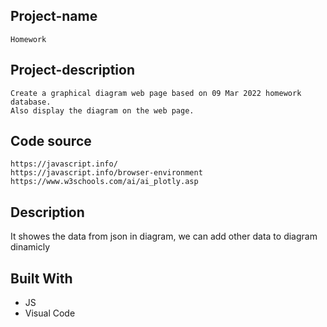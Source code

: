## Project-name
	Homework

## Project-description
	Create a graphical diagram web page based on 09 Mar 2022 homework database.
	Also display the diagram on the web page.

## Code source
	https://javascript.info/
	https://javascript.info/browser-environment
	https://www.w3schools.com/ai/ai_plotly.asp


## Description
It showes the data from json in diagram,
we can add other data to diagram dinamicly



## Built With
- JS
- Visual Code
